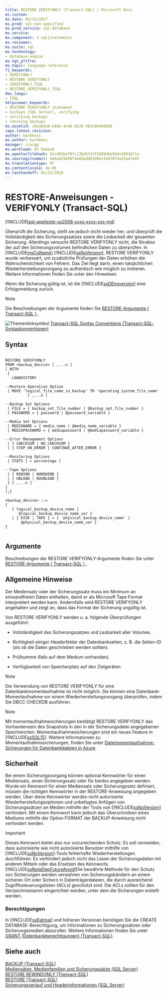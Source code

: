 ```yaml
---
title: RESTORE VERIFYONLY (Transact-SQL) | Microsoft Docs
ms.custom: 
ms.date: 03/15/2017
ms.prod: sql-non-specified
ms.prod_service: sql-database
ms.service: 
ms.component: t-sql|statements
ms.reviewer: 
ms.suite: sql
ms.technology:
- database-engine
ms.tgt_pltfrm: 
ms.topic: language-reference
f1_keywords:
- VERIFYONLY
- RESTORE VERIFYONLY
- VERIFYONLY_TSQL
- RESTORE_VERIFYONLY_TSQL
dev_langs:
- TSQL
helpviewer_keywords:
- RESTORE VERIFYONLY statement
- backups [SQL Server], verifying
- verifying backups
- checking backups
ms.assetid: cba3b6a0-b48e-4c94-812b-5b3cbb408bd6
caps.latest.revision: 
author: barbkess
ms.author: barbkess
manager: craigg
ms.workload: On Demand
ms.openlocfilehash: b5cd93baf9fc13bd5333f5589dbb56413091671a
ms.sourcegitcommit: 9e6a029456f4a8daddb396bc45d7874a43a47b45
ms.translationtype: HT
ms.contentlocale: de-DE
ms.lasthandoff: 01/25/2018
---
```

# <a name="restore-statements---verifyonly-transact-sql"></a>RESTORE-Anweisungen - VERIFYONLY (Transact-SQL)
[!INCLUDE[tsql-appliesto-ss2008-xxxx-xxxx-xxx-md](../../includes/tsql-appliesto-ss2008-xxxx-xxxx-xxx-md.md)]

  Überprüft die Sicherung, stellt sie jedoch nicht wieder her, und überprüft die Vollständigkeit des Sicherungssatzes sowie die Lesbarkeit der gesamten Sicherung. Allerdings versucht RESTORE VERIFYONLY nicht, die Struktur der auf den Sicherungsvolumes befindlichen Daten zu überprüfen. In [!INCLUDE[msCoName](../../includes/msconame-md.md)] [!INCLUDE[ssNoVersion](../../includes/ssnoversion-md.md)], RESTORE VERIFYONLY wurde verbessert, um zusätzliche Prüfungen der Daten erhöhen die Wahrscheinlichkeit von Fehlern. Das Ziel liegt darin, einen tatsächlichen Wiederherstellungsvorgang so authentisch wie möglich zu imitieren. Weitere Informationen finden Sie unter den Hinweisen.  
  
 Wenn die Sicherung gültig ist, ist die [!INCLUDE[ssDEnoversion](../../includes/ssdenoversion-md.md)] eine Erfolgsmeldung zurück.  
  
> [!NOTE]  
>  Die Beschreibungen der Argumente finden Sie [RESTORE-Argumente &#40; Transact-SQL &#41; ](../../t-sql/statements/restore-statements-arguments-transact-sql.md).  
  
 ![Themenlinksymbol](../../database-engine/configure-windows/media/topic-link.gif "Topic link icon") [Transact-SQL Syntax Conventions (Transact-SQL-Syntaxkonventionen)](../../t-sql/language-elements/transact-sql-syntax-conventions-transact-sql.md)  
  
## <a name="syntax"></a>Syntax  
  
```  
  
RESTORE VERIFYONLY  
FROM <backup_device> [ ,...n ]  
[ WITH    
 {  
   LOADHISTORY   
  
--Restore Operation Option  
 | MOVE 'logical_file_name_in_backup' TO 'operating_system_file_name'   
          [ ,...n ]   
  
--Backup Set Options  
 | FILE = { backup_set_file_number | @backup_set_file_number }   
 | PASSWORD = { password | @password_variable }   
  
--Media Set Options  
 | MEDIANAME = { media_name | @media_name_variable }   
 | MEDIAPASSWORD = { mediapassword | @mediapassword_variable }  
  
--Error Management Options  
 | { CHECKSUM | NO_CHECKSUM }   
 | { STOP_ON_ERROR | CONTINUE_AFTER_ERROR }  
  
--Monitoring Options  
 | STATS [ = percentage ]   
  
--Tape Options  
 | { REWIND | NOREWIND }   
 | { UNLOAD | NOUNLOAD }    
 } [ ,...n ]  
]  
[;]  
  
<backup_device> ::=  
{   
   { logical_backup_device_name |  
      @logical_backup_device_name_var }  
   | { DISK | TAPE } = { 'physical_backup_device_name' |  
       @physical_backup_device_name_var }   
}  
  
```  
  
## <a name="arguments"></a>Argumente  
 Beschreibungen der RESTORE VERIFYONLY-Argumente finden Sie unter [RESTORE-Argumente &#40; Transact-SQL &#41; ](../../t-sql/statements/restore-statements-arguments-transact-sql.md).  
  
## <a name="general-remarks"></a>Allgemeine Hinweise  
 Der Mediensatz oder der Sicherungssatz muss ein Minimum an einwandfreien Daten enthalten, damit er als Microsoft Tape Format interpretiert werden kann. Andernfalls wird RESTORE VERIFYONLY angehalten und zeigt an, dass das Format der Sicherung ungültig ist.  
  
 Von RESTORE VERIFYONLY werden u. a. folgende Überprüfungen ausgeführt:  
  
-   Vollständigkeit des Sicherungssatzes und Lesbarkeit aller Volumes.  
  
-   Richtigkeit einiger Headerfelder der Datenbankseiten, z. B. die Seiten-ID (als ob die Daten geschrieben werden sollten).  
  
-   Prüfsumme (falls auf dem Medium vorhanden).  
  
-   Verfügbarkeit von Speicherplatz auf den Zielgeräten.  
  
> [!NOTE]  
>  Die Verwendung von RESTORE VERIFYONLY für eine Datenbankmomentaufnahme ist nicht möglich. Sie können eine Datenbank-Momentaufnahme vor einem Wiederherstellungsvorgang überprüfen, indem Sie DBCC CHECKDB ausführen.  
  
> [!NOTE]  
>  Mit momentaufnahmesicherungen bestätigt RESTORE VERIFYONLY das Vorhandensein des Snapshots in den in der Sicherungsdatei angegebenen Speicherorten. Momentaufnahmesicherungen sind ein neues Feature in [!INCLUDE[ssSQL15](../../includes/sssql15-md.md)]. Weitere Informationen zu Momentaufnahmesicherungen, finden Sie unter [Dateimomentaufnahme-Sicherungen für Datenbankdateien in Azure](../../relational-databases/backup-restore/file-snapshot-backups-for-database-files-in-azure.md).  
  
## <a name="security"></a>Sicherheit  
 Bei einem Sicherungsvorgang können optional Kennwörter für einen Mediensatz, einen Sicherungssatz oder für beides angegeben werden. Wurde ein Kennwort für einen Mediensatz oder Sicherungssatz definiert, müssen die richtigen Kennwörter in der RESTORE-Anweisung angegeben werden. Über diese Kennwörter werden nicht autorisierte Wiederherstellungsoptionen und unbefugtes Anfügen von Sicherungssätzen an Medien mithilfe der Tools von [!INCLUDE[ssNoVersion](../../includes/ssnoversion-md.md)] verhindert. Mit einem Kennwort kann jedoch das Überschreiben eines Mediums mithilfe der Option FORMAT der BACKUP-Anweisung nicht verhindert werden.  
  
> [!IMPORTANT]  
>  Dieses Kennwort bietet also nur unzureichenden Schutz. Es soll vermeiden, dass autorisierte wie nicht autorisierte Benutzer mithilfe von [!INCLUDE[ssNoVersion](../../includes/ssnoversion-md.md)]-Tools fehlerhafte Wiederherstellungen durchführen. Es verhindert jedoch nicht das Lesen der Sicherungsdaten mit anderen Mitteln oder das Ersetzen des Kennworts. [!INCLUDE[ssNoteDepFutureAvoid](../../includes/ssnotedepfutureavoid-md.md)]Die bewährte Methode für den Schutz von Sicherungen werden verwahren von Sicherungsbändern an einem sicheren Ort oder Sichern in Datenträgerdateien, die durch ausreichend Zugriffssteuerungslisten (ACLs) geschützt sind. Die ACLs sollten für den Verzeichnisstamm eingerichtet werden, unter dem die Sicherungen erstellt werden.  
  
### <a name="permissions"></a>Berechtigungen  
 In [!INCLUDE[ssKatmai](../../includes/sskatmai-md.md)] und höheren Versionen benötigen Sie die CREATE DATABASE-Berechtigung, um Informationen zu Sicherungssätzen oder Sicherungsmedien abzurufen. Weitere Informationen finden Sie unter [GRANT (Datenbankberechtigungen) &#40;Transact-SQL&#41;](../../t-sql/statements/grant-database-permissions-transact-sql.md).  
  
## <a name="see-also"></a>Siehe auch  
 [BACKUP &#40;Transact-SQL&#41;](../../t-sql/statements/backup-transact-sql.md)   
 [Mediensätze, Medienfamilien und Sicherungssätze &#40;SQL Server&#41;](../../relational-databases/backup-restore/media-sets-media-families-and-backup-sets-sql-server.md)   
 [RESTORE REWINDONLY &#40;Transact-SQL&#41;](../../t-sql/statements/restore-statements-rewindonly-transact-sql.md)   
 [RESTORE &#40;Transact-SQL&#41;](../../t-sql/statements/restore-statements-transact-sql.md)   
 [Sicherungsverlauf und Headerinformationen &#40;SQL Server&#41;](../../relational-databases/backup-restore/backup-history-and-header-information-sql-server.md)  
  
  
